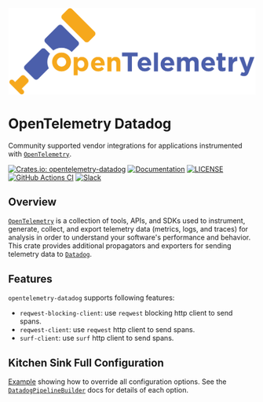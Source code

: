 ![OpenTelemetry — An observability framework for cloud-native software.][splash]

[splash]: https://raw.githubusercontent.com/open-telemetry/opentelemetry-rust/main/assets/logo-text.png

# OpenTelemetry Datadog

Community supported vendor integrations for applications instrumented with [`OpenTelemetry`].

[![Crates.io: opentelemetry-datadog](https://img.shields.io/crates/v/opentelemetry-datadog.svg)](https://crates.io/crates/opentelemetry-datadog)
[![Documentation](https://docs.rs/opentelemetry-datadog/badge.svg)](https://docs.rs/opentelemetry-datadog)
[![LICENSE](https://img.shields.io/crates/l/opentelemetry-datadog)](./LICENSE)
[![GitHub Actions CI](https://github.com/open-telemetry/opentelemetry-rust/workflows/CI/badge.svg)](https://github.com/open-telemetry/opentelemetry-rust/actions?query=workflow%3ACI+branch%3Amain)
[![Slack](https://img.shields.io/badge/slack-@cncf/otel/rust-brightgreen.svg?logo=slack)](https://cloud-native.slack.com/archives/C03GDP0H023)

## Overview

[`OpenTelemetry`] is a collection of tools, APIs, and SDKs used to instrument,
generate, collect, and export telemetry data (metrics, logs, and traces) for
analysis in order to understand your software's performance and behavior. This
crate provides additional propagators and exporters for sending telemetry data
to [`Datadog`].

## Features

`opentelemetry-datadog` supports following features:

- `reqwest-blocking-client`: use `reqwest` blocking http client to send spans.
- `reqwest-client`: use `reqwest` http client to send spans.
- `surf-client`: use `surf` http client to send spans.


## Kitchen Sink Full Configuration

 [Example]((https://docs.rs/opentelemetry-datadog/latest/opentelemetry_datadog/#kitchen-sink-full-configuration)) showing how to override all configuration options. See the
 [`DatadogPipelineBuilder`] docs for details of each option.

 [`DatadogPipelineBuilder`]: https://docs.rs/opentelemetry-datadog/latest/opentelemetry_datadog/struct.DatadogPipelineBuilder.html

[`Datadog`]: https://www.datadoghq.com/
[`OpenTelemetry`]: https://crates.io/crates/opentelemetry
